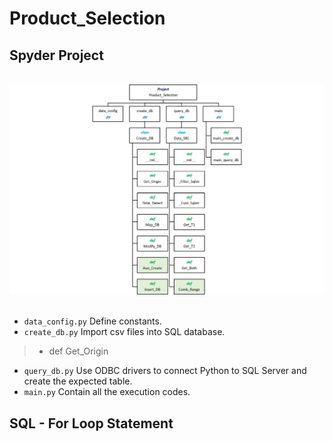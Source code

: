 # Product_Selection

## Spyder Project
<br>
<div align=center><img src="https://github.com/lclh813/Product_Selection/blob/master/0_Pic/P_0_Project_Structure.png"/></div>
<br>

- ```data_config.py``` Define constants.
- ```create_db.py``` Import csv files into SQL database.
> * def Get_Origin

- ```query_db.py``` Use ODBC drivers to connect Python to SQL Server and create the expected table.
- ```main.py``` Contain all the execution codes.

## SQL - For Loop Statement
